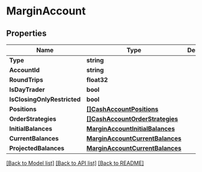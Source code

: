 # MarginAccount

## Properties

Name | Type | Description | Notes
------------ | ------------- | ------------- | -------------
**Type** | **string** |  | [optional] 
**AccountId** | **string** |  | [optional] 
**RoundTrips** | **float32** |  | [optional] 
**IsDayTrader** | **bool** |  | [optional] 
**IsClosingOnlyRestricted** | **bool** |  | [optional] 
**Positions** | [**[]CashAccountPositions**](CashAccount_positions.md) |  | [optional] 
**OrderStrategies** | [**[]CashAccountOrderStrategies**](CashAccount_orderStrategies.md) |  | [optional] 
**InitialBalances** | [**MarginAccountInitialBalances**](MarginAccount_initialBalances.md) |  | [optional] 
**CurrentBalances** | [**MarginAccountCurrentBalances**](MarginAccount_currentBalances.md) |  | [optional] 
**ProjectedBalances** | [**MarginAccountCurrentBalances**](MarginAccount_currentBalances.md) |  | [optional] 

[[Back to Model list]](../README.md#documentation-for-models) [[Back to API list]](../README.md#documentation-for-api-endpoints) [[Back to README]](../README.md)


